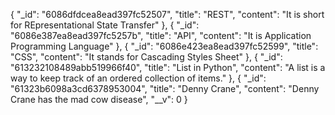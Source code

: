{
        "_id": "6086dfdcea8ead397fc52507",
        "title": "REST",
        "content": "It is short for REpresentational State Transfer"
    },
    {
        "_id": "6086e387ea8ead397fc5257b",
        "title": "API",
        "content": "It is Application Programming Language"
    },
    {
        "_id": "6086e423ea8ead397fc52599",
        "title": "CSS",
        "content": "It stands for Cascading Styles Sheet"
    },
    {
        "_id": "613232108489abb519966f40",
        "title": "List in Python",
        "content": "A list is a way to keep track of an ordered collection of    items."
    },
    {
        "_id": "61323b6098a3cd6378953004",
        "title": "Denny Crane",
        "content": "Denny Crane has the mad cow disease",
        "__v": 0
    }